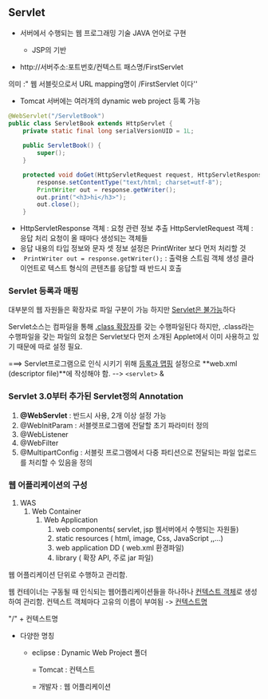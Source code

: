 ​	

## Servlet

- 서버에서 수행되는 웹 프로그래밍 기술 JAVA 언어로 구현
  - JSP의 기반

- http://서버주소:포트번호/컨텍스트 패스명/FirstServlet

의미 :" 웹 서블릿으로서 URL mapping명이 /FirstServlet 이다'' 

- Tomcat 서버에는 여러개의 dynamic web project 등록 가능

```java
@WebServlet("/ServletBook")
public class ServletBook extends HttpServlet {
	private static final long serialVersionUID = 1L;
       
    public ServletBook() {
        super();    
    }

	protected void doGet(HttpServletRequest request, HttpServletResponse response) throws ServletException, IOException {
		response.setContentType("text/html; charset=utf-8");
		PrintWriter out = response.getWriter();
		out.print("<h3>hi</h3>");
		out.close();
	}
```

- HttpServletResponse 객체 : 요청 관련 정보 추출
  HttpServletRequest 객체 : 응답 처리
  요청이 올 때마다 생성되는 객체들
- 응답 내용의 타입 정보와 문자 셋 정보 설정은 PrintWriter 보다 먼저 처리할 것
- `	PrintWriter out = response.getWriter();` : 출력용 스트림 객체 생성
  클라이언트로 텍스트 형식의 콘텐츠를 응답할 때 반드시 호출

### Servlet 등록과 매핑

대부분의 웹 자원들은 확장자로 파일 구분이 가능
하지만 <u>Servlet은 불가능</u>하다

Servlet소스는 컴파일을 통해 <u>.class 확장자</u>를 갖는 수행파일된다
하지만,  .class라는 수행파일을 갖는 파일의 요청은 Servlet보다 먼저 소개된 Applet에서 이미 사용하고 있기 때문에 따로 설정 필요.

===>  Servlet프로그램으로 인식 시키기 위해 <u>등록과 맵핑</u> 설정으로 **web.xml (descriptor file)**에 작성해야 함.
--> `<servlet>` & <servlet-mapping>

### Servlet 3.0부터 추가된 Servlet정의 Annotation

1. **@WebServlet** : 반드시 사용, 2개 이상 설정 가능
2. @WebInitParam : 서블렛프로그램에 전달할 초기 파라미터 정의
3. @WebListener 
4. @WebFilter
5. @MultipartConfig : 서블릿 프로그램에서 다중 파티션으로 전달되는 파일 업로드를 처리할 수 있음을 정의

### 웹 어플리케이션의 구성

1. WAS
   1. Web Container
      1. Web Application
         1. web components( servlet, jsp 웹서버에서 수행되는 자원들)
         2. static resources ( html, image, Css, JavaScript ,,...)
         3. web application DD ( web.xml  환경파일)
         4. library ( 확장 API, 주로 jar 파일)

웹 어플리케이션 단위로 수행하고 관리함.

웹 컨테이너는 구동될 때 인식되는 웹어플리케이션들을 하나하나 <u>컨텍스트 객체</u>로 생성하여 관리함. 
컨텍스트 객체마다 고유의 이름이 부여됨 -> <u>컨텍스트명</u>

 "/" + 컨텍스트명

- 다양한 명칭

  - eclipse : Dynamic Web Project 폴더

    = Tomcat : 컨텍스트

    = 개발자 : 웹 어플리케이션

